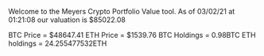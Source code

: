 Welcome to the Meyers Crypto Portfolio Value tool. 
As of 03/02/21 at 01:21:08 our valuation is $85022.08 

BTC Price = $48647.41
 ETH Price = $1539.76
BTC Holdings = 0.98BTC
 ETH holdings = 24.255477532ETH 
